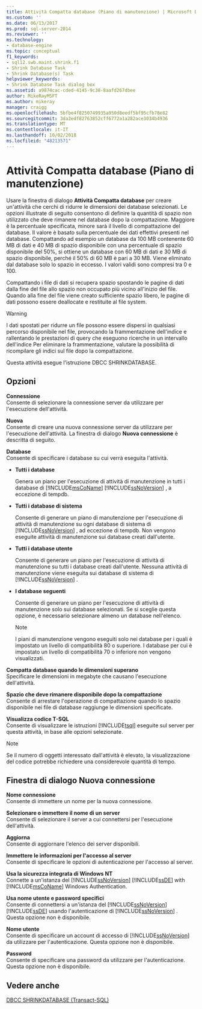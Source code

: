 ```yaml
---
title: Attività Compatta database (Piano di manutenzione) | Microsoft Docs
ms.custom: ''
ms.date: 06/13/2017
ms.prod: sql-server-2014
ms.reviewer: ''
ms.technology:
- database-engine
ms.topic: conceptual
f1_keywords:
- sql12.swb.maint.shrink.f1
- Shrink Database Task
- Shrink Database(s) Task
helpviewer_keywords:
- Shrink Database Task dialog box
ms.assetid: a9874cac-cded-4145-9c38-8aafd267dbee
author: MikeRayMSFT
ms.author: mikeray
manager: craigg
ms.openlocfilehash: 5bfbe4f8250749935a950d8eedf5bf95cfb78e82
ms.sourcegitcommit: 3da2edf82763852cff6772a1a282ace3034b4936
ms.translationtype: MT
ms.contentlocale: it-IT
ms.lasthandoff: 10/02/2018
ms.locfileid: "48213571"
---
```

# <a name="shrink-database-task-maintenance-plan"></a>Attività Compatta database (Piano di manutenzione)
  Usare la finestra di dialogo **Attività Compatta database** per creare un'attività che cerchi di ridurre le dimensioni dei database selezionati. Le opzioni illustrate di seguito consentono di definire la quantità di spazio non utilizzato che deve rimanere nel database dopo la compattazione. Maggiore è la percentuale specificata, minore sarà il livello di compattazione del database. Il valore è basato sulla percentuale dei dati effettivi presenti nel database. Compattando ad esempio un database da 100 MB contenente 60 MB di dati e 40 MB di spazio disponibile con una percentuale di spazio disponibile del 50%, si ottiene un database con 60 MB di dati e 30 MB di spazio disponibile, perché il 50% di 60 MB è pari a 30 MB. Viene eliminato dal database solo lo spazio in eccesso. I valori validi sono compresi tra 0 e 100.  
  
 Compattando i file di dati si recupera spazio spostando le pagine di dati dalla fine del file allo spazio non occupato più vicino all'inizio del file. Quando alla fine del file viene creato sufficiente spazio libero, le pagine di dati possono essere deallocate e restituite al file system.  
  
> [!WARNING]  
>  I dati spostati per ridurre un file possono essere dispersi in qualsiasi percorso disponibile nel file, provocando la frammentazione dell'indice e rallentando le prestazioni di query che eseguono ricerche in un intervallo dell'indice Per eliminare la frammentazione, valutare la possibilità di ricompilare gli indici sul file dopo la compattazione.  
  
 Questa attività esegue l'istruzione DBCC SHRINKDATABASE.  
  
## <a name="options"></a>Opzioni  
 **Connessione**  
 Consente di selezionare la connessione server da utilizzare per l'esecuzione dell'attività.  
  
 **Nuova**  
 Consente di creare una nuova connessione server da utilizzare per l'esecuzione dell'attività. La finestra di dialogo **Nuova connessione** è descritta di seguito.  
  
 **Database**  
 Consente di specificare i database su cui verrà eseguita l'attività.  
  
-   **Tutti i database**  
  
     Genera un piano per l'esecuzione di attività di manutenzione in tutti i database di [!INCLUDE[msCoName](../../includes/msconame-md.md)] [!INCLUDE[ssNoVersion](../../includes/ssnoversion-md.md)] , a eccezione di tempdb.  
  
-   **Tutti i database di sistema**  
  
     Consente di generare un piano di manutenzione per l'esecuzione di attività di manutenzione su ogni database di sistema di [!INCLUDE[ssNoVersion](../../includes/ssnoversion-md.md)] , ad eccezione di tempdb. Non vengono eseguite attività di manutenzione sui database creati dall'utente.  
  
-   **Tutti i database utente**  
  
     Consente di generare un piano per l'esecuzione di attività di manutenzione su tutti i database creati dall'utente. Nessuna attività di manutenzione viene eseguita sui database di sistema di [!INCLUDE[ssNoVersion](../../includes/ssnoversion-md.md)] .  
  
-   **I database seguenti**  
  
     Consente di generare un piano per l'esecuzione di attività di manutenzione solo sui database selezionati. Se si sceglie questa opzione, è necessario selezionare almeno un database nell'elenco.  
  
    > [!NOTE]  
    >  I piani di manutenzione vengono eseguiti solo nei database per i quali è impostato un livello di compatibilità 80 o superiore. I database per cui è impostato un livello di compatibilità 70 o inferiore non vengono visualizzati.  
  
 **Compatta database quando le dimensioni superano**  
 Specificare le dimensioni in megabyte che causano l'esecuzione dell'attività.  
  
 **Spazio che deve rimanere disponibile dopo la compattazione**  
 Consente di arrestare l'operazione di compattazione quando lo spazio disponibile nei file di database raggiunge le dimensioni specificate.  
  
 **Visualizza codice T-SQL**  
 Consente di visualizzare le istruzioni [!INCLUDE[tsql](../../includes/tsql-md.md)] eseguite sul server per questa attività, in base alle opzioni selezionate.  
  
> [!NOTE]  
>  Se il numero di oggetti interessato dall'attività è elevato, la visualizzazione del codice potrebbe richiedere una considerevole quantità di tempo.  
  
## <a name="new-connection-dialog-box"></a>Finestra di dialogo Nuova connessione  
 **Nome connessione**  
 Consente di immettere un nome per la nuova connessione.  
  
 **Selezionare o immettere il nome di un server**  
 Consente di selezionare il server a cui connettersi per l'esecuzione dell'attività.  
  
 **Aggiorna**  
 Consente di aggiornare l'elenco dei server disponibili.  
  
 **Immettere le informazioni per l'accesso al server**  
 Consente di specificare le opzioni di autenticazione per l'accesso al server.  
  
 **Usa la sicurezza integrata di Windows NT**  
 Connette a un'istanza del [!INCLUDE[ssNoVersion](../../includes/ssnoversion-md.md)] [!INCLUDE[ssDE](../../includes/ssde-md.md)] with [!INCLUDE[msCoName](../../includes/msconame-md.md)] Windows Authentication.  
  
 **Usa nome utente e password specifici**  
 Consente di connettersi a un'istanza del [!INCLUDE[ssNoVersion](../../includes/ssnoversion-md.md)] [!INCLUDE[ssDE](../../includes/ssde-md.md)] usando l'autenticazione di [!INCLUDE[ssNoVersion](../../includes/ssnoversion-md.md)] . Questa opzione non è disponibile.  
  
 **Nome utente**  
 Consente di specificare un account di accesso di [!INCLUDE[ssNoVersion](../../includes/ssnoversion-md.md)] da utilizzare per l'autenticazione. Questa opzione non è disponibile.  
  
 **Password**  
 Consente di specificare una password da utilizzare per l'autenticazione. Questa opzione non è disponibile.  
  
## <a name="see-also"></a>Vedere anche  
 [DBCC SHRINKDATABASE &#40;Transact-SQL&#41;](/sql/t-sql/database-console-commands/dbcc-shrinkdatabase-transact-sql)  
  
  
